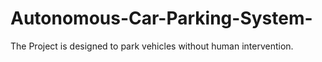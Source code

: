 # Autonomous-Car-Parking-System-
The Project is designed to park vehicles without human intervention.

